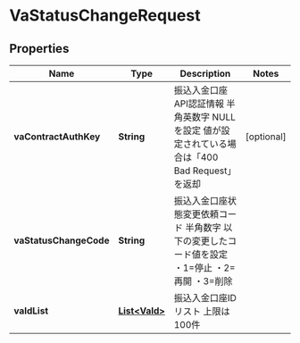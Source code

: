 
# VaStatusChangeRequest

## Properties
Name | Type | Description | Notes
------------ | ------------- | ------------- | -------------
**vaContractAuthKey** | **String** | 振込入金口座API認証情報 半角英数字 NULLを設定 値が設定されている場合は「400 Bad Request」を返却  |  [optional]
**vaStatusChangeCode** | **String** | 振込入金口座状態変更依頼コード 半角数字 以下の変更したコード値を設定 ・1&#x3D;停止 ・2&#x3D;再開 ・3&#x3D;削除  | 
**vaIdList** | [**List&lt;VaId&gt;**](VaId.md) | 振込入金口座IDリスト 上限は100件  | 



